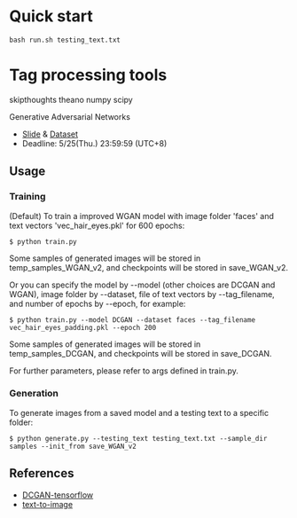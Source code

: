 # Quick start
```
bash run.sh testing_text.txt
```
# Tag processing tools
skipthoughts
theano
numpy
scipy

Generative Adversarial Networks
- [Slide][slide] & [Dataset][dataset]
- Deadline: 5/25(Thu.) 23:59:59 (UTC+8)

[slide]: https://docs.google.com/presentation/d/1Ea4ywtR5jwiGs-LLkKaaKazxZA37l88vBpjRg7meTB8/edit#slide=id.p
[dataset]: https://drive.google.com/open?id=0BwJmB7alR-AvMHEtczZZN0EtdzQ

## Usage

### Training

(Default) To train a improved WGAN model with image folder 'faces' and text vectors 'vec_hair_eyes.pkl' for 600 epochs:

	$ python train.py

Some samples of generated images will be stored in temp_samples_WGAN_v2, and checkpoints will be stored in save_WGAN_v2.

Or you can specify the model by --model (other choices are DCGAN and WGAN), image folder by --dataset, file of text vectors by --tag_filename, and number of epochs by --epoch, for example:

	$ python train.py --model DCGAN --dataset faces --tag_filename vec_hair_eyes_padding.pkl --epoch 200

Some samples of generated images will be stored in temp_samples_DCGAN, and checkpoints will be stored in save_DCGAN.

For further parameters, please refer to args defined in train.py.

### Generation

To generate images from a saved model and a testing text to a specific folder:

	$ python generate.py --testing_text testing_text.txt --sample_dir samples --init_from save_WGAN_v2

## References

- [DCGAN-tensorflow](https://github.com/carpedm20/DCGAN-tensorflow)
- [text-to-image](https://github.com/paarthneekhara/text-to-image)

